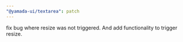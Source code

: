 ```yaml
---
"@yamada-ui/textarea": patch
---
```


fix bug where resize was not triggered. And add functionality to trigger resize.
